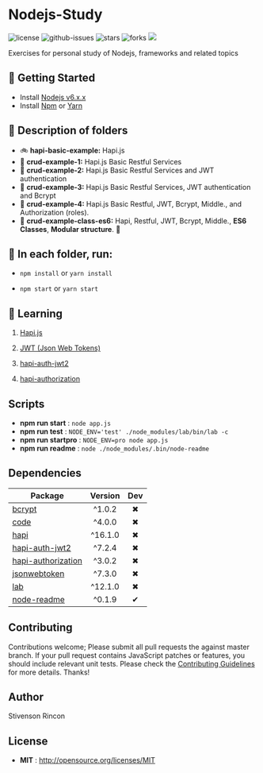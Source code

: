 # Nodejs-Study

![license](https://img.shields.io/npm/l/Nodejs-Study.svg) ![github-issues](https://img.shields.io/github/issues/stivenson/Nodejs-Study.svg) ![stars](https://img.shields.io/github/stars/stivenson/Nodejs-Study.svg) ![forks](https://img.shields.io/github/forks/stivenson/Nodejs-Study.svg) ![](https://david-dm.org/stivenson/Nodejs-Study/dev-status.svg)

Exercises for personal study of Nodejs, frameworks and related topics


## 🌄 Getting Started

- Install [Nodejs v6.x.x](https://nodejs.org/en/)
- Install [Npm](https://www.npmjs.com/) or [Yarn](https://yarnpkg.com/lang/en/)

## 🌅 Description of folders

- 🚲  __hapi-basic-example:__ Hapi.js
- 🚕  __crud-example-1:__ Hapi.js Basic Restful Services
- 🚜  __crud-example-2:__ Hapi.js Basic Restful Services and JWT authentication
- 🚛  __crud-example-3:__ Hapi.js Basic Restful Services, JWT authentication and Bcrypt
- 🚚  __crud-example-4:__ Hapi.js Basic Restful, JWT, Bcrypt, Middle., and Authorization (roles). 
- 🚙  __crud-example-class-es6:__ Hapi, Restful, JWT, Bcrypt, Middle., __ES6 Classes__, __Modular structure__. 🌠   

## 🌇 In each folder, run:

- `npm install` or `yarn install`

- `npm start` or `yarn start`


## 🌃 Learning

 1. [Hapi.js](https://hapijs.com/)

 2. [JWT (Json Web Tokens)](https://jwt.io/)
 
 3. [hapi-auth-jwt2](https://www.npmjs.com/package/hapi-auth-jwt2)

 4. [hapi-authorization](https://www.npmjs.com/package/hapi-authorization)


## Scripts

 - **npm run start** : `node app.js`
 - **npm run test** : `NODE_ENV='test' ./node_modules/lab/bin/lab -c`
 - **npm run startpro** : `NODE_ENV=pro node app.js`
 - **npm run readme** : `node ./node_modules/.bin/node-readme`

## Dependencies

Package | Version | Dev
--- |:---:|:---:
[bcrypt](https://www.npmjs.com/package/bcrypt) | ^1.0.2 | ✖
[code](https://www.npmjs.com/package/code) | ^4.0.0 | ✖
[hapi](https://www.npmjs.com/package/hapi) | ^16.1.0 | ✖
[hapi-auth-jwt2](https://www.npmjs.com/package/hapi-auth-jwt2) | ^7.2.4 | ✖
[hapi-authorization](https://www.npmjs.com/package/hapi-authorization) | ^3.0.2 | ✖
[jsonwebtoken](https://www.npmjs.com/package/jsonwebtoken) | ^7.3.0 | ✖
[lab](https://www.npmjs.com/package/lab) | ^12.1.0 | ✖
[node-readme](https://www.npmjs.com/package/node-readme) | ^0.1.9 | ✔


## Contributing

Contributions welcome; Please submit all pull requests the against master branch. If your pull request contains JavaScript patches or features, you should include relevant unit tests. Please check the [Contributing Guidelines](contributng.md) for more details. Thanks!

## Author

Stivenson Rincon

## License

 - **MIT** : http://opensource.org/licenses/MIT
